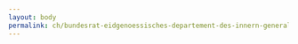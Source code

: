 ```yaml
---
layout: body
permalink: ch/bundesrat-eidgenoessisches-departement-des-innern-generalsekretariat-generalsekretariat-edi-stv-generalsekretaer/
---
```


